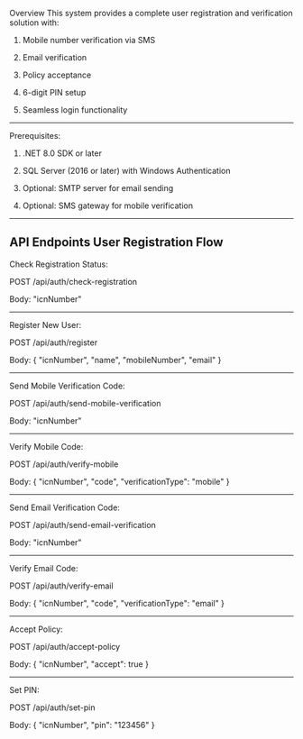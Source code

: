 Overview
This system provides a complete user registration and verification solution with:

1. Mobile number verification via SMS

2. Email verification

3. Policy acceptance

4. 6-digit PIN setup

5. Seamless login functionality

--------------

Prerequisites:

1. .NET 8.0 SDK or later

2. SQL Server (2016 or later) with Windows Authentication

3. Optional: SMTP server for email sending

4. Optional: SMS gateway for mobile verification

-----------

API Endpoints
User Registration Flow
---------------------------------
Check Registration Status:

POST /api/auth/check-registration
  
Body: "icnNumber"

-------------------

Register New User:

POST /api/auth/register

Body: { "icnNumber", "name", "mobileNumber", "email" }

----------------

Send Mobile Verification Code:

POST /api/auth/send-mobile-verification

Body: "icnNumber"

-----------------------

Verify Mobile Code:

POST /api/auth/verify-mobile

Body: { "icnNumber", "code", "verificationType": "mobile" }

-------------------------

Send Email Verification Code:

POST /api/auth/send-email-verification

Body: "icnNumber"

------------------------------

Verify Email Code:

POST /api/auth/verify-email

Body: { "icnNumber", "code", "verificationType": "email" }

------------------------

Accept Policy:

POST /api/auth/accept-policy

Body: { "icnNumber", "accept": true }

------------------------------

Set PIN:

POST /api/auth/set-pin

Body: { "icnNumber", "pin": "123456" }
